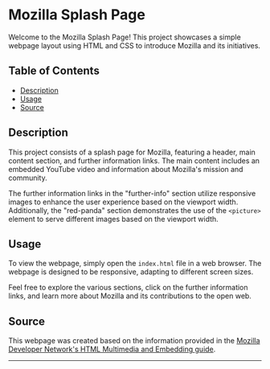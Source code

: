 # Mozilla Splash Page

Welcome to the Mozilla Splash Page! This project showcases a simple webpage layout using HTML and CSS to introduce Mozilla and its initiatives.

## Table of Contents

- [Description](#description)
- [Usage](#usage)
- [Source](#source)

## Description

This project consists of a splash page for Mozilla, featuring a header, main content section, and further information links. The main content includes an embedded YouTube video and information about Mozilla's mission and community.

The further information links in the "further-info" section utilize responsive images to enhance the user experience based on the viewport width. Additionally, the "red-panda" section demonstrates the use of the `<picture>` element to serve different images based on the viewport width.

## Usage

To view the webpage, simply open the `index.html` file in a web browser. The webpage is designed to be responsive, adapting to different screen sizes.

Feel free to explore the various sections, click on the further information links, and learn more about Mozilla and its contributions to the open web.

## Source

This webpage was created based on the information provided in the [Mozilla Developer Network's HTML Multimedia and Embedding guide](https://developer.mozilla.org/en-US/docs/Learn/HTML/Multimedia_and_embedding).

---

